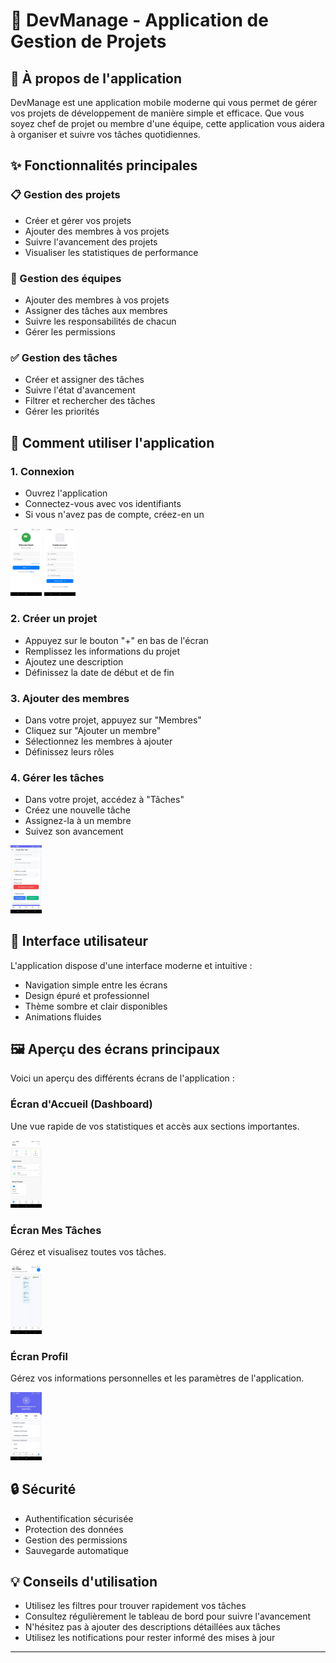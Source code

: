 # 📱 DevManage - Application de Gestion de Projets

## 🎯 À propos de l'application

DevManage est une application mobile moderne qui vous permet de gérer vos projets de développement de manière simple et efficace. Que vous soyez chef de projet ou membre d'une équipe, cette application vous aidera à organiser et suivre vos tâches quotidiennes.

## ✨ Fonctionnalités principales

### 📋 Gestion des projets
- Créer et gérer vos projets
- Ajouter des membres à vos projets
- Suivre l'avancement des projets
- Visualiser les statistiques de performance

### 👥 Gestion des équipes
- Ajouter des membres à vos projets
- Assigner des tâches aux membres
- Suivre les responsabilités de chacun
- Gérer les permissions

### ✅ Gestion des tâches
- Créer et assigner des tâches
- Suivre l'état d'avancement
- Filtrer et rechercher des tâches
- Gérer les priorités

## 📱 Comment utiliser l'application

### 1. Connexion
- Ouvrez l'application
- Connectez-vous avec vos identifiants
- Si vous n'avez pas de compte, créez-en un

<img src="./screenshots/2.jpg" alt="Écran de Connexion" width="50"/>

<img src="./screenshots/3.jpg" alt="Écran de Création de Compte" width="50"/>

### 2. Créer un projet
- Appuyez sur le bouton "+" en bas de l'écran
- Remplissez les informations du projet
- Ajoutez une description
- Définissez la date de début et de fin

### 3. Ajouter des membres
- Dans votre projet, appuyez sur "Membres"
- Cliquez sur "Ajouter un membre"
- Sélectionnez les membres à ajouter
- Définissez leurs rôles

### 4. Gérer les tâches
- Dans votre projet, accédez à "Tâches"
- Créez une nouvelle tâche
- Assignez-la à un membre
- Suivez son avancement

<img src="./screenshots/5.jpg" alt="Écran de Création de Tâche" width="50"/>

## 🎨 Interface utilisateur

L'application dispose d'une interface moderne et intuitive :
- Navigation simple entre les écrans
- Design épuré et professionnel
- Thème sombre et clair disponibles
- Animations fluides

## 🖼️ Aperçu des écrans principaux

Voici un aperçu des différents écrans de l'application :

### Écran d'Accueil (Dashboard)
Une vue rapide de vos statistiques et accès aux sections importantes.

<img src="./screenshots/1.jpg" alt="Écran d'Accueil" width="50"/>

### Écran Mes Tâches
Gérez et visualisez toutes vos tâches.

<img src="./screenshots/4.jpg" alt="Écran Mes Tâches" width="50"/>

### Écran Profil
Gérez vos informations personnelles et les paramètres de l'application.

<img src="./screenshots/6.jpg" alt="Écran Profil" width="50"/>

## 🔒 Sécurité

- Authentification sécurisée
- Protection des données
- Gestion des permissions
- Sauvegarde automatique

## 💡 Conseils d'utilisation

- Utilisez les filtres pour trouver rapidement vos tâches
- Consultez régulièrement le tableau de bord pour suivre l'avancement
- N'hésitez pas à ajouter des descriptions détaillées aux tâches
- Utilisez les notifications pour rester informé des mises à jour

---
